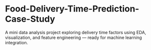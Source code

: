 # Food-Delivery-Time-Prediction-Case-Study
A mini data analysis project exploring delivery time factors using EDA, visualization, and feature engineering — ready for machine learning integration.
